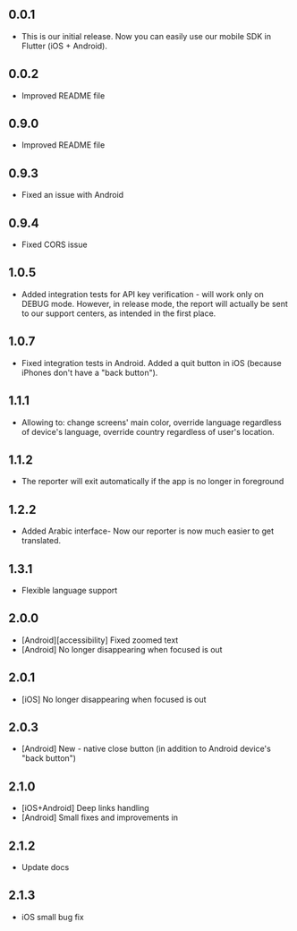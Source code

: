 ## 0.0.1

* This is our initial release. Now you can easily use our mobile SDK in Flutter (iOS + Android).

## 0.0.2

* Improved README file

## 0.9.0

* Improved README file

## 0.9.3

* Fixed an issue with Android

## 0.9.4

* Fixed CORS issue

## 1.0.5

* Added integration tests for API key verification - will work only on DEBUG mode. However, in release mode, the report will actually be sent to our support centers, as intended in the first place.

## 1.0.7

* Fixed integration tests in Android. Added a quit button in iOS (because iPhones don't have a "back button").

## 1.1.1

* Allowing to: change screens' main color, override language regardless of device's language, override country regardless of user's location.

## 1.1.2

* The reporter will exit automatically if the app is no longer in foreground

## 1.2.2

* Added Arabic interface- Now our reporter is now much easier to get translated.

## 1.3.1

* Flexible language support

## 2.0.0

* [Android][accessibility] Fixed zoomed text
* [Android] No longer disappearing when focused is out

## 2.0.1

* [iOS] No longer disappearing when focused is out

## 2.0.3

* [Android] New - native close button (in addition to Android device's "back button")

## 2.1.0

* [iOS+Android] Deep links handling
* [Android] Small fixes and improvements in

## 2.1.2

* Update docs

## 2.1.3

* iOS small bug fix

